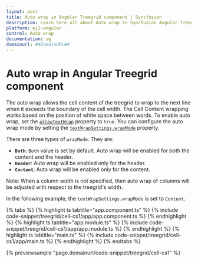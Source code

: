 ```yaml
---
layout: post
title: Auto wrap in Angular Treegrid component | Syncfusion
description: Learn here all about Auto wrap in Syncfusion Angular Treegrid component of Syncfusion Essential JS 2 and more.
platform: ej2-angular
control: Auto wrap 
documentation: ug
domainurl: ##DomainURL##
---
```


# Auto wrap in Angular Treegrid component

The auto wrap allows the cell content of the treegrid to wrap to the next line when it exceeds the boundary of the cell width. The Cell Content wrapping works based on the position of white space between words.
To enable auto wrap, set the [`allowTextWrap`](https://ej2.syncfusion.com/angular/documentation/api/treegrid/#allowtextwrap) property to `true`.
You can configure the auto wrap mode by setting the [`textWrapSettings.wrapMode`](https://ej2.syncfusion.com/angular/documentation/api/treegrid/#textwrapsettings) property.

There are three types of `wrapMode`. They are:

* **`Both`**: `Both` value is set by default. Auto wrap will be enabled for both the content and the header.
* **`Header`**: Auto wrap will be enabled only for the header.
* **`Content`**: Auto wrap will be enabled only for the content.

Note: When a column width is not specified, then auto wrap of columns will be adjusted with respect to the treegrid's width.

In the following example, the `textWrapSettings.wrapMode` is set to `Content`.

{% tabs %}
{% highlight ts tabtitle="app.component.ts" %}
{% include code-snippet/treegrid/cell-cs1/app/app.component.ts %}
{% endhighlight %}
{% highlight ts tabtitle="app.module.ts" %}
{% include code-snippet/treegrid/cell-cs1/app/app.module.ts %}
{% endhighlight %}
{% highlight ts tabtitle="main.ts" %}
{% include code-snippet/treegrid/cell-cs1/app/main.ts %}
{% endhighlight %}
{% endtabs %}
  
{% previewsample "page.domainurl/code-snippet/treegrid/cell-cs1" %}
